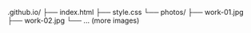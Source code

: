 <username>.github.io/
├── index.html
├── style.css
└── photos/
    ├── work-01.jpg
    ├── work-02.jpg
    └── ... (more images)

